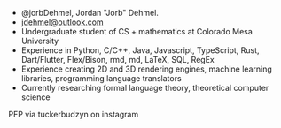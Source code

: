 
- @jorbDehmel, Jordan "Jorb" Dehmel.
- jdehmel@outlook.com
- Undergraduate student of CS + mathematics at Colorado Mesa University
- Experience in Python, C/C++, Java, Javascript, TypeScript, Rust, Dart/Flutter, Flex/Bison, rmd, md, LaTeX, SQL, RegEx
- Experience creating 2D and 3D rendering engines, machine learning libraries, programming language translators
- Currently researching formal language theory, theoretical computer science

PFP via tuckerbudzyn on instagram
